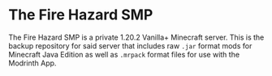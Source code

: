 # The Fire Hazard SMP
The Fire Hazard SMP is a private 1.20.2 Vanilla+ Minecraft server. This is the backup repository for said server that includes raw `.jar` format mods for Minecraft Java Edition as well as `.mrpack` format files for use with the Modrinth App.
